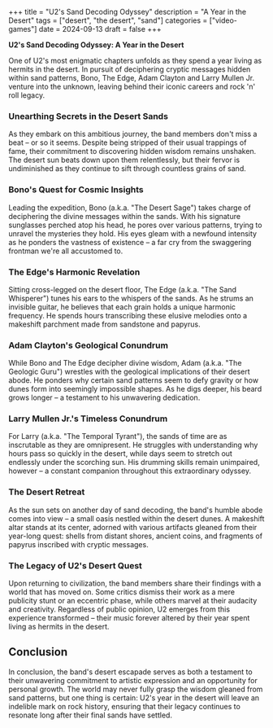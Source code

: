 +++
title = "U2's Sand Decoding Odyssey"
description = "A Year in the Desert"
tags = ["desert", "the desert", "sand"]
categories = ["video-games"]
date = 2024-09-13
draft = false
+++

**U2's Sand Decoding Odyssey: A Year in the Desert**

One of U2's most enigmatic chapters unfolds as they spend a year living as hermits in the desert. In pursuit of deciphering cryptic messages hidden within sand patterns, Bono, The Edge, Adam Clayton and Larry Mullen Jr. venture into the unknown, leaving behind their iconic careers and rock 'n' roll legacy.

### Unearthing Secrets in the Desert Sands

As they embark on this ambitious journey, the band members don't miss a beat – or so it seems. Despite being stripped of their usual trappings of fame, their commitment to discovering hidden wisdom remains unshaken. The desert sun beats down upon them relentlessly, but their fervor is undiminished as they continue to sift through countless grains of sand.

### Bono's Quest for Cosmic Insights

Leading the expedition, Bono (a.k.a. "The Desert Sage") takes charge of deciphering the divine messages within the sands. With his signature sunglasses perched atop his head, he pores over various patterns, trying to unravel the mysteries they hold. His eyes gleam with a newfound intensity as he ponders the vastness of existence – a far cry from the swaggering frontman we're all accustomed to.

### The Edge's Harmonic Revelation

Sitting cross-legged on the desert floor, The Edge (a.k.a. "The Sand Whisperer") tunes his ears to the whispers of the sands. As he strums an invisible guitar, he believes that each grain holds a unique harmonic frequency. He spends hours transcribing these elusive melodies onto a makeshift parchment made from sandstone and papyrus.

### Adam Clayton's Geological Conundrum

While Bono and The Edge decipher divine wisdom, Adam (a.k.a. "The Geologic Guru") wrestles with the geological implications of their desert abode. He ponders why certain sand patterns seem to defy gravity or how dunes form into seemingly impossible shapes. As he digs deeper, his beard grows longer – a testament to his unwavering dedication.

### Larry Mullen Jr.'s Timeless Conundrum

For Larry (a.k.a. "The Temporal Tyrant"), the sands of time are as inscrutable as they are omnipresent. He struggles with understanding why hours pass so quickly in the desert, while days seem to stretch out endlessly under the scorching sun. His drumming skills remain unimpaired, however – a constant companion throughout this extraordinary odyssey.

### The Desert Retreat

As the sun sets on another day of sand decoding, the band's humble abode comes into view – a small oasis nestled within the desert dunes. A makeshift altar stands at its center, adorned with various artifacts gleaned from their year-long quest: shells from distant shores, ancient coins, and fragments of papyrus inscribed with cryptic messages.

### The Legacy of U2's Desert Quest

Upon returning to civilization, the band members share their findings with a world that has moved on. Some critics dismiss their work as a mere publicity stunt or an eccentric phase, while others marvel at their audacity and creativity. Regardless of public opinion, U2 emerges from this experience transformed – their music forever altered by their year spent living as hermits in the desert.

## Conclusion

In conclusion, the band's desert escapade serves as both a testament to their unwavering commitment to artistic expression and an opportunity for personal growth. The world may never fully grasp the wisdom gleaned from sand patterns, but one thing is certain: U2's year in the desert will leave an indelible mark on rock history, ensuring that their legacy continues to resonate long after their final sands have settled.
